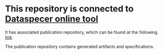 # This repository is connected to [Dataspecer online tool](http://localhost:5174)

It has associated publication repository, which can be found at the following [link](https://github.com/RadStr-bot/8153b172-fd8f-4f10-8e33-483f4a226b79-publication-repo).

The publication repository contains generated artifacts and specifications.